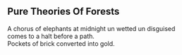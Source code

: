 Pure Theories Of Forests
------------------------
A chorus of elephants at midnight un wetted un disguised  
comes to a halt before a path.  
Pockets of brick converted into gold.  
